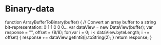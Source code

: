 # Binary-data


function ArrayBufferToBinary(buffer) {
 // Convert an array buffer to a string bit-representation: 0 1 1 0 0 0...
 var dataView = new DataView(buffer);
 var response = "", offset = (8/8);
 for(var i = 0; i < dataView.byteLength; i += offset) {
 response += dataView.getInt8(i).toString(2);
 }
 return response;
}
